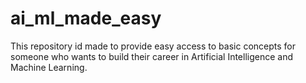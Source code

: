 # ai_ml_made_easy
This repository id made to provide easy access to basic concepts for someone who wants to build their career in Artificial Intelligence and Machine Learning.
